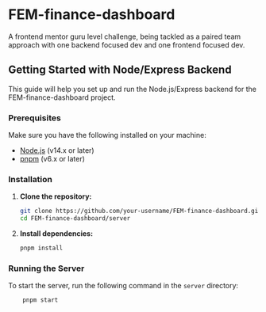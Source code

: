 # FEM-finance-dashboard
A frontend mentor guru level challenge, being tackled as a paired team approach with one backend focused dev and one frontend focused dev.

## Getting Started with Node/Express Backend

This guide will help you set up and run the Node.js/Express backend for the FEM-finance-dashboard project.

### Prerequisites

Make sure you have the following installed on your machine:
- [Node.js](https://nodejs.org/) (v14.x or later)
- [pnpm](https://pnpm.io/) (v6.x or later)

### Installation

1. **Clone the repository:**
    ```sh
    git clone https://github.com/your-username/FEM-finance-dashboard.git
    cd FEM-finance-dashboard/server
    ```

2. **Install dependencies:**
    ```sh
    pnpm install
    ```

### Running the Server

To start the server, run the following command in the `server` directory:
```sh
    pnpm start
```